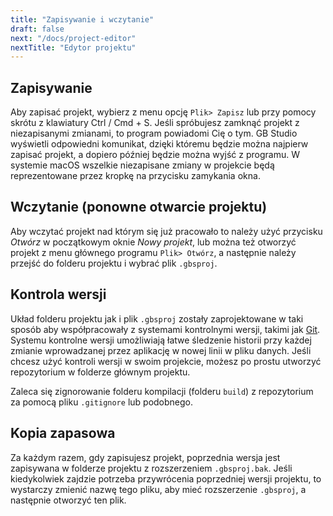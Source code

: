 ```yaml
---
title: "Zapisywanie i wczytanie"
draft: false
next: "/docs/project-editor"
nextTitle: "Edytor projektu"
---
```


## Zapisywanie

Aby zapisać projekt, wybierz z menu opcję `Plik> Zapisz` lub przy pomocy skrótu z klawiatury Ctrl / Cmd + S. Jeśli spróbujesz zamknąć projekt z niezapisanymi zmianami, to program powiadomi Cię o tym. GB Studio wyświetli odpowiedni komunikat, dzięki któremu będzie można najpierw zapisać projekt, a dopiero później będzie można wyjść z programu. W systemie macOS wszelkie niezapisane zmiany w projekcie będą reprezentowane przez kropkę na przycisku zamykania okna.

## Wczytanie (ponowne otwarcie projektu)

Aby wczytać projekt nad którym się już pracowało to należy użyć przycisku _Otwórz_ w początkowym oknie _Nowy projekt_, lub można też otworzyć projekt z menu głównego programu `Plik> Otwórz`, a następnie należy przejść do folderu projektu i wybrać plik `.gbsproj`. 

## Kontrola wersji

Układ folderu projektu jak i plik `.gbsproj` zostały zaprojektowane w taki sposób aby współpracowały z systemami kontrolnymi wersji, takimi jak [Git](https://git-scm.com/). Systemu kontrolne wersji umożliwiają łatwe śledzenie historii przy każdej zmianie wprowadzanej przez aplikację w nowej linii w pliku danych. Jeśli chcesz użyć kontroli wersji w swoim projekcie, możesz po prostu utworzyć repozytorium w folderze głównym projektu. 

Zaleca się zignorowanie folderu kompilacji (folderu `build`) z repozytorium za pomocą pliku `.gitignore` lub podobnego.

## Kopia zapasowa

Za każdym razem, gdy zapisujesz projekt, poprzednia wersja jest zapisywana w folderze projektu z rozszerzeniem `.gbsproj.bak`. Jeśli kiedykolwiek zajdzie potrzeba przywrócenia poprzedniej wersji projektu, to wystarczy zmienić nazwę tego pliku, aby mieć rozszerzenie `.gbsproj`, a następnie otworzyć ten plik.
